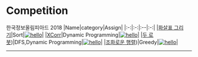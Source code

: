 #  Competition


한국정보올림피아드 2018
|Name|category|Assign|
|:-:|:-:|:--|:-:|
|[화살표 그리기]()|Sort|[![hello](https://img.shields.io/static/v1?label=&message=Jungin&color=blue&style=flat)](#a)|
|[XCorr]()|Dynamic Programming|[![hello](https://img.shields.io/static/v1?label=&message=Yujin&color=blue&style=flat)](#a)|
|[두 로봇]())|DFS,Dynamic Programming|[![hello](https://img.shields.io/static/v1?label=&message=Minjoon&color=blue&style=flat)](#a)|
|[조화로운 행렬]())|Greedy|[![hello](https://img.shields.io/static/v1?label=&message=Bumjin&color=blue&style=flat)](#a)|


---